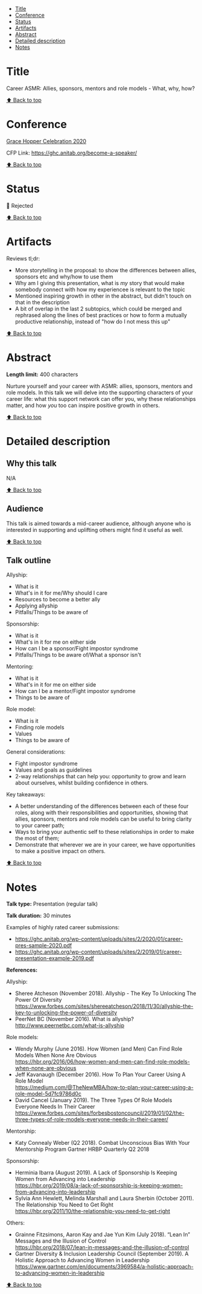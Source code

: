 - [Title](#title)
- [Conference](#conference)
- [Status](#status)
- [Artifacts](#artifacts)
- [Abstract](#abstract)
- [Detailed description](#detailed-description)
- [Notes](#notes)

# Title

<!--- Proposal title -->

Career ASMR: Allies, sponsors, mentors and role models - What, why, how?

[⬆️ Back to top](#title)

# Conference

<!--- Conference name and year + links -->

[Grace Hopper Celebration 2020](https://ghc.anitab.org/)

CFP Link: https://ghc.anitab.org/become-a-speaker/

[⬆️ Back to top](#title)

# Status

<!--- 🎉 Accepted, 🚮 Rejected, 🚪 Withdrawn -->

🚮 Rejected

[⬆️ Back to top](#title)

# Artifacts

<!--- Links to recording, speaker page, slides etc. But also reason for rejection, if any. -->

Reviews tl;dr:

- More storytelling in the proposal: to show the differences between allies, sponsors etc and why/how to use them
- Why am I giving this presentation, what is _my_ story that would make somebody connect with how my experiencee is relevant to the topic
- Mentioned inspiring growth in other in the abstract, but didn't touch on that in the description
- A bit of overlap in the last 2 subtopics, which could be merged and rephrased along the lines of best practices or how to form a mutually productive relationship, instead of "how do I not mess this up"

[⬆️ Back to top](#title)

# Abstract

**Length limit:** 400 characters

Nurture yourself and your career with ASMR: allies, sponsors, mentors and role models. In this talk we will delve into the supporting characters of your career life: what this support network can offer you, why these relationships matter, and how _you_ too can inspire positive growth in others.

[⬆️ Back to top](#title)

# Detailed description

## Why this talk

<!-- Optional, depends on the proposal -->

N/A

[⬆️ Back to top](#title)

## Audience

<!-- Optional, depends on the proposal -->

This talk is aimed towards a mid-career audience, although anyone who is interested in supporting and uplifting others might find it useful as well.

[⬆️ Back to top](#title)

## Talk outline

<!-- Include time breakdown if any -->

Allyship:

- What is it
- What's in it for me/Why should I care
- Resources to become a better ally
- Applying allyship
- Pitfalls/Things to be aware of

Sponsorship:

- What is it
- What's in it for me on either side
- How can I be a sponsor/Fight impostor syndrome
- Pitfalls/Things to be aware of/What a sponsor isn't

Mentoring:

- What is it
- What's in it for me on either side
- How can I be a mentor/Fight impostor syndrome
- Things to be aware of

Role model:

- What is it
- Finding role models
- Values
- Things to be aware of

General considerations:

- Fight impostor syndrome
- Values and goals as guidelines
- 2-way relationships that can help you: opportunity to grow and learn about ourselves, whilst building confidence in others.

Key takeaways:

- A better understanding of the differences between each of these four roles, along with their responsibilities and opportunities, showing that allies, sponsors, mentors and role models can be useful to bring clarity to your career path;
- Ways to bring your authentic self to these relationships in order to make the most of them;
- Demonstrate that wherever we are in your career, we have opportunities to make a positive impact on others.

[⬆️ Back to top](#title)

# Notes

<!---
Optionally, anything that doesn't fit in other sections:
Any additional equipment you might need, whether or not you’ve given this talk before, etc.
-->

**Talk type:** Presentation (regular talk)

**Talk duration:** 30 minutes

Examples of highly rated career submissions:

- https://ghc.anitab.org/wp-content/uploads/sites/2/2020/01/career-pres-sample-2020.pdf
- https://ghc.anitab.org/wp-content/uploads/sites/2/2019/01/career-presentation-example-2019.pdf

**References:**

Allyship:

- Sheree Atcheson (November 2018). Allyship - The Key To Unlocking The Power Of Diversity
  https://www.forbes.com/sites/shereeatcheson/2018/11/30/allyship-the-key-to-unlocking-the-power-of-diversity
- PeerNet BC (November 2016). What is allyship?
  http://www.peernetbc.com/what-is-allyship

Role models:

- Wendy Murphy (June 2016). How Women (and Men) Can Find Role Models When None Are Obvious  
  https://hbr.org/2016/06/how-women-and-men-can-find-role-models-when-none-are-obvious
- Jeff Kavanaugh (December 2016). How To Plan Your Career Using A Role Model  
  https://medium.com/@TheNewMBA/how-to-plan-your-career-using-a-role-model-5d7fc9786d0c
- David Cancel (January 2019). The Three Types Of Role Models Everyone Needs In Their Career  
  https://www.forbes.com/sites/forbesbostoncouncil/2019/01/02/the-three-types-of-role-models-everyone-needs-in-their-career/

Mentorship:

- Katy Connealy Weber (Q2 2018). Combat Unconscious Bias With Your Mentorship Program Gartner HRBP Quarterly Q2 2018

Sponsorship:

- Herminia Ibarra (August 2019). A Lack of Sponsorship Is Keeping Women from Advancing into Leadership  
  https://hbr.org/2019/08/a-lack-of-sponsorship-is-keeping-women-from-advancing-into-leadership
- Sylvia Ann Hewlett, Melinda Marshall and Laura Sherbin (October 2011). The Relationship You Need to Get Right  
  https://hbr.org/2011/10/the-relationship-you-need-to-get-right

Others:

- Grainne Fitzsimons, Aaron Kay and Jae Yun Kim (July 2018). “Lean In” Messages and the Illusion of Control  
  https://hbr.org/2018/07/lean-in-messages-and-the-illusion-of-control
- Gartner Diversity & Inclusion Leadership Council (September 2019). A Holistic Approach to Advancing Women in Leadership  
  https://www.gartner.com/en/documents/3969584/a-holistic-approach-to-advancing-women-in-leadership

[⬆️ Back to top](#title)
